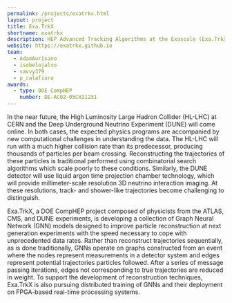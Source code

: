 ```yaml
---
permalink: /projects/exatrkx.html
layout: project
title: Exa.TrkX
shortname: exatrkx
description: HEP Advanced Tracking Algorithms at the Exascale (Exa.TrkX)
website: https://exatrkx.github.io
team:
  - AdamAurisano
  - isobelojalvo
  - savvy379
  - p_calafiura
awards:
  - type: DOE CompHEP
    number: DE-AC02-05CH11231
---
```


In the near future, the High Luminosity Large Hadron Collider (HL-LHC) at CERN and the Deep Underground Neutrino Experiment (DUNE) will come online.  In both cases, the expected physics programs are accompanied by new computational challenges in understanding the data.  The HL-LHC will run with a much higher collision rate than its predecessor, producing thousands of particles per beam crossing.  Reconstructing the trajectories of these particles is traditional performed using combinatorial search algorithms which scale poorly to these conditions.  Similarly, the DUNE detector will use liquid argon time projection chamber technology, which will provide millimeter-scale resolution 3D neutrino interaction imaging.  At these resolutions, track- and shower-like trajectories become challenging to distinguish.

Exa.TrkX, a DOE CompHEP project composed of physicists from the ATLAS, CMS, and DUNE experiments, is developing a collection of Graph Neural Network (GNN) models designed to improve particle reconstruction at next generation experiments with the speed necessary to cope with unprecedented data rates.  Rather than reconstruct trajectories sequentially, as is done traditionally, GNNs operate on graphs constructed from an event where the nodes represent measurements in a detector system and edges represent potential trajectories particles followed. After a series of message passing iterations, edges not corresponding to true trajectories are reduced in weight. To support the development of reconstruction techniques, Exa.TrkX is also pursuing distributed training of GNNs and their deployment on FPGA-based real-time processing systems.


